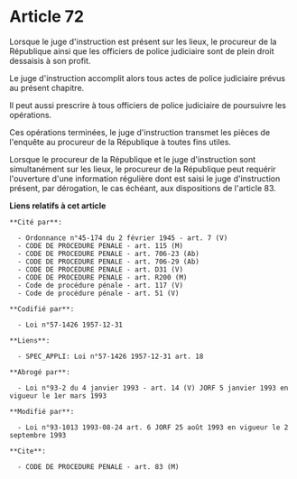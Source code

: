 # Article 72

Lorsque le juge d'instruction est présent sur les lieux, le procureur de la République ainsi que les officiers de police
judiciaire sont de plein droit dessaisis à son profit.

Le juge d'instruction accomplit alors tous actes de police judiciaire prévus au présent chapitre.

Il peut aussi prescrire à tous officiers de police judiciaire de poursuivre les opérations.

Ces opérations terminées, le juge d'instruction transmet les pièces de l'enquête au procureur de la République à toutes fins
utiles.

Lorsque le procureur de la République et le juge d'instruction sont simultanément sur les lieux, le procureur de la
République peut requérir l'ouverture d'une information régulière dont est saisi le juge d'instruction présent, par
dérogation, le cas échéant, aux dispositions de l'article 83.

**Liens relatifs à cet article**

	**Cité par**:

	  - Ordonnance n°45-174 du 2 février 1945 - art. 7 (V)
	  - CODE DE PROCEDURE PENALE - art. 115 (M)
	  - CODE DE PROCEDURE PENALE - art. 706-23 (Ab)
	  - CODE DE PROCEDURE PENALE - art. 706-29 (Ab)
	  - CODE DE PROCEDURE PENALE - art. D31 (V)
	  - CODE DE PROCEDURE PENALE - art. R200 (M)
	  - Code de procédure pénale - art. 117 (V)
	  - Code de procédure pénale - art. 51 (V)

	**Codifié par**:

	  - Loi n°57-1426 1957-12-31

	**Liens**:

	  - SPEC_APPLI: Loi n°57-1426 1957-12-31 art. 18

	**Abrogé par**:

	  - Loi n°93-2 du 4 janvier 1993 - art. 14 (V) JORF 5 janvier 1993 en vigueur le 1er mars 1993

	**Modifié par**:

	  - Loi n°93-1013 1993-08-24 art. 6 JORF 25 août 1993 en vigueur le 2 septembre 1993

	**Cite**:

	  - CODE DE PROCEDURE PENALE - art. 83 (M)
